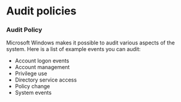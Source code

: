 # Audit policies

### Audit Policy

Microsoft Windows makes it possible to audit various aspects of the system. Here is a list of example events you can audit:

* Account logon events
* Account management
* Privilege use
* Directory service access
* Policy change
* System events

